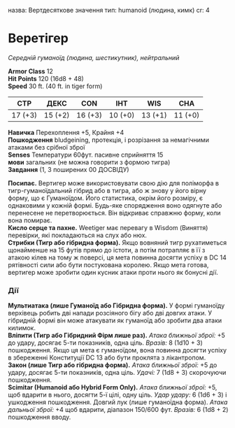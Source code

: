 назва: Вертдесяткове значення тип: humanoid (людина, кимк) cr: 4

# Веретігер
_Середній гуманоїд (людина, шестикутник), нейтральний_

**Armor Class** 12    
**Hit Points** 120 (16d8 + 48)    
**Speed** 30 ft. (40 ft. in tiger form)

| СТР     | ДЕКС    | CON     | ІНТ     | WIS     | CHA     |
| ------- | ------- | ------- | ------- | ------- | ------- |
| 17 (+3) | 15 (+2) | 16 (+3) | 10 (+0) | 13 (+1) | 11 (+0) |

**Навичка** Перехоплення +5, Крайня +4    
**Пошкодження** bludgeining, протекція, і розрізання за немагічними атаками без срібної зброї    
**Senses** Температури 60фут. пасивне сприйняття 15    
**мови** загальних (не можна говорити з формою тигра)    
**Завдання** (1, 3 поширених 00 ДОСВІДУ)

**Посипає.** Вертигер може використовувати свою дію для поліморфа в тигр-гуманоїдальний гібрид або в тигра, або ж знову у його вірну форму, що є Гуманоїдом. Його статистика, окрім його розміру, є однаковими у кожній формі. Будь-яке спорядження воно одягнуте або перенесене не перетворюється. Він відкриває справжню форму, коли вона помирає.    
**Кисло серце та пахне.** Weetiger має перевагу в Wisdom (Виняття) перевірки, які покладаються на слух або нюх.    
**Стрибки (Тигр або гібридна форма).** Якщо вовняний тигр рухатиметься щонайменше на 15 футів прямо до істоти, а потім потрапляє в її з атакою кілев на тому ж поверсі, ця мета повинна досягти успіху в DC 14 рятівності сили або бути постукована королею. Якщо мета готова, вертигер може зробити один кусник атаки проти нього як бонусні дії.

### Дії
**Мультиатака (лише Гуманоїд або Гібридна форма).** У формі гуманоїду верхівець робить дві напади розсіяного бігу або дві довгих атаки. У гібридній формі він може атакувати як гуманоїд або зробити два атаки килимок.    
**Вліпити (Тигр або Гібридний Фірм лише раз).** _Атака ближньої зброї:_ +5 до удару, досягає 5-ти показників, одна ціль. _Вразів:_ 8 (1d10 + 3) пошкодження. Якщо ця мета є гуманоїдом, вона повинна досягти успіху в збереженні Конституції DC 13 або бути проклята з лікантропом.    
**Закон (лише Тигр або гібридна форма).** _Атака ближньої зброї:_ +5 до удару, досягає 5-ти показників, одна ціль. _Удачі:_ 7 (1d8 + 3) скорочуючи пошкодження.    
**Scimitar (Humanoid або Hybrid Form Only).** _Атака ближньої зброї:_ +5, щоб вдарити в нього, досягти 5-ї цілі, одну ціль. _Удар удару:_ 6 (1d6 + 3) і ушкодження пошкодження. Довгий лук (лише гуманоїдна форма). _Атака дальньої зброї:_ +4 щоб вдарити, діапазон 150/600 фут. _Вразів:_ 6 (1d8 + 2) пошкодження вводу.